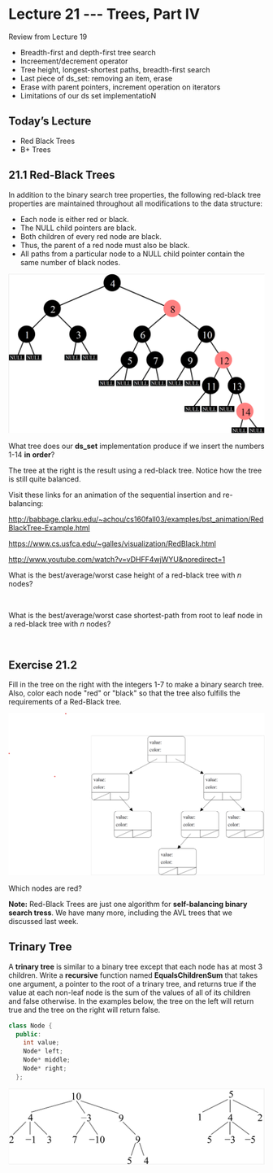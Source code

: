 
# Lecture 21 --- Trees, Part IV

Review from Lecture 19
- Breadth-first and depth-first tree search
- Increement/decrement operator
- Tree height, longest-shortest paths, breadth-first search
- Last piece of ds_set: removing an item, erase
- Erase with parent pointers, increment operation on iterators
- Limitations of our ds set implementatioN

## Today’s Lecture

- Red Black Trees
- B+ Trees

## 21.1 Red-Black Trees
In addition to the binary search tree properties, the following 
red-black tree properties are maintained throughout all 
modifications to the data structure:

- Each node is either red or black.
- The NULL child pointers are black.
- Both children of every red node are black.
- Thus, the parent of a red node must also be black.
- All paths from a particular node to a NULL child pointer contain the same
  number of black nodes.

![alt text](Red_Black.png "Red_Black Tree example")

What tree does our **ds_set** implementation produce if we insert the
numbers 1-14 **in order**?

The tree at the right is the result using a red-black tree.  Notice how the tree is still quite balanced.  

Visit these links for an animation of the sequential insertion and re-balancing:

http://babbage.clarku.edu/~achou/cs160fall03/examples/bst_animation/RedBlackTree-Example.html

https://www.cs.usfca.edu/~galles/visualization/RedBlack.html

http://www.youtube.com/watch?v=vDHFF4wjWYU&noredirect=1

What is the best/average/worst case height of a red-black tree with $n$ nodes?

&nbsp;
&nbsp;
&nbsp;
&nbsp;
&nbsp;
&nbsp;

What is the best/average/worst case shortest-path from root to leaf node in a red-black tree with $n$ nodes?

&nbsp;
&nbsp;
&nbsp;
&nbsp;
&nbsp;
&nbsp;

## Exercise 21.2
Fill in the tree on the right with the integers 1-7 to make a binary search tree.  Also, color each node "red" or "black" so that the tree also fulfills the requirements of a Red-Black tree. 

![alt text](Red_Black_fillin.png "Red_Black Tree Fill In example")

Which nodes are red?

**Note:** Red-Black Trees are just one algorithm for **self-balancing binary search tress**. We have many more, including the AVL trees that we discussed last week.

## Trinary Tree

A  **trinary tree** is similar to a binary tree except that each node has at most 3 children.  Write a **recursive** function named **EqualsChildrenSum** that takes one argument, a pointer to the root of a trinary tree, and returns true if the value at each non-leaf node is the sum of the values of all of its children and false otherwise.  In
the examples below, the tree on the left will return true and the tree on the right will return false.

```cpp
class Node {
  public:
    int value;
    Node* left;
    Node* middle;
    Node* right;
  };
```
![alt text](Trinary_trees.png "Trinary Trees example")


